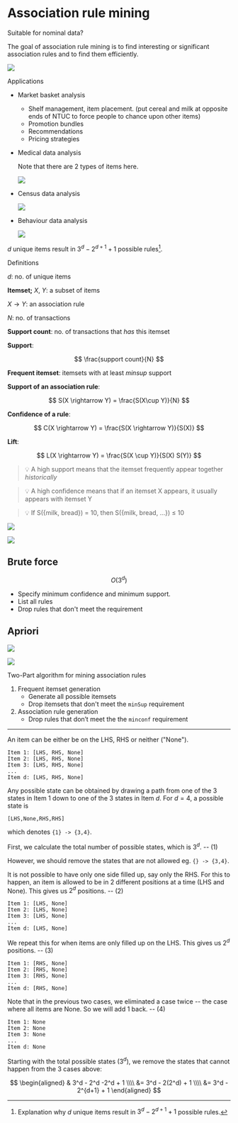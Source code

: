# Association rule mining

Suitable for nominal data?  

The goal of association rule mining is to find interesting or significant association rules and to find them efficiently.

![](./arm-01.png)

Applications

- Market basket analysis
    - Shelf management, item placement. (put cereal and milk at opposite ends of NTUC to force people to chance upon other items)
    - Promotion bundles
    - Recommendations
    - Pricing strategies
- Medical data analysis
    
    Note that there are 2 types of items here.
    
    ![](./arm-02.png)
    
- Census data analysis
    
    ![](./arm-03.png)
    
- Behaviour data analysis
    
    ![](./arm-04.png)
    

$d$ unique items result in $3^d - 2^{d+1} + 1$ possible rules[^allcombinations].
    

Definitions

$d$: no. of unique items

**Itemset;** $X$, $Y$: a subset of items

$X \rightarrow Y$: an association rule

$N$: no. of transactions

**Support count**: no. of transactions that *has* this itemset

**Support**: 

$$
\frac{support count}{N}
$$

**Frequent itemset**: itemsets with at least $minsup$ support

**Support of an association rule**:

$$
S(X \rightarrow Y) = \frac{S(X\cup Y)}{N}
$$

**Confidence of a rule**: 

$$
C(X \rightarrow Y) = \frac{S(X \rightarrow Y)}{S(X)}
$$

**Lift**:

$$
L(X \rightarrow Y) = \frac{S(X \cup Y)}{S(X) S(Y)}
$$

> 💡 A high support means that the itemset frequently appear together *historically*

> 💡 A high confidence means that if an itemset X appears, it usually appears with itemset Y

> 💡 If S({milk, bread}) = 10, then S({milk, bread, ...}) ≤ 10

![](./arm-05.png)

![](./arm-06.png)

## Brute force

$$O(3^d)$$

- Specify minimum confidence and minimum support.
- List all rules
- Drop rules that don't meet the requirement

## Apriori

![](./arm-07.png)

![](./arm-08.png)

Two-Part algorithm for mining association rules

1. Frequent itemset generation
    - Generate all possible itemsets
    - Drop itemsets that don't meet the `minSup` requirement
2. Association rule generation
    - Drop rules that don’t meet the the `minconf` requirement

---

[^allcombinations]: Explanation why $d$ unique items result in $3^d - 2^{d+1} + 1$ possible rules.

An item can be either be on the LHS, RHS or neither ("None").

```
Item 1: [LHS, RHS, None]
Item 2: [LHS, RHS, None]
Item 3: [LHS, RHS, None]
...
Item d: [LHS, RHS, None]
```

Any possible state can be obtained by drawing a path from one of the 3 states in Item 1 down to one of the 3 states in Item $d$. For $d=4$, a possible state is

`[LHS,None,RHS,RHS]`

which denotes `{1} -> {3,4}`.

First, we calculate the total number of possible states, which is  $3^d$. -- (1)

However, we should remove the states that are not allowed eg. `{} -> {3,4}`.

It is not possible to have only one side filled up, say only the RHS. For this to happen, an item is allowed to be in 2 different positions at a time (LHS and None). This gives us $2^d$ positions. -- (2)

```
Item 1: [LHS, None]
Item 2: [LHS, None]
Item 3: [LHS, None]
...
Item d: [LHS, None]
```

We repeat this for when items are only filled up on the LHS. This gives us $2^d$ positions. -- (3)

```
Item 1: [RHS, None]
Item 2: [RHS, None]
Item 3: [RHS, None]
...
Item d: [RHS, None]
```

Note that in the previous two cases, we eliminated a case twice -- the case where all items are None. So we will add 1 back. -- (4)

```
Item 1: None
Item 2: None
Item 3: None
...
Item d: None
```

Starting with the total possible states ($3^d$), we remove the states that cannot happen from the 3 cases above:

$$
\begin{aligned}
& 3^d - 2^d -2^d + 1 \\\\
&= 3^d - 2(2^d) + 1 \\\\
&= 3^d - 2^{d+1} + 1
\end{aligned}
$$